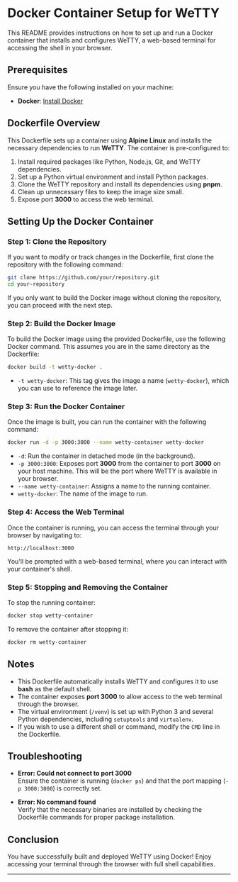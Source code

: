 

# Docker Container Setup for WeTTY

This README provides instructions on how to set up and run a Docker container that installs and configures WeTTY, a web-based terminal for accessing the shell in your browser.

## Prerequisites

Ensure you have the following installed on your machine:

- **Docker**: [Install Docker](https://docs.docker.com/get-docker/)

## Dockerfile Overview

This Dockerfile sets up a container using **Alpine Linux** and installs the necessary dependencies to run **WeTTY**. The container is pre-configured to:

1. Install required packages like Python, Node.js, Git, and WeTTY dependencies.
2. Set up a Python virtual environment and install Python packages.
3. Clone the WeTTY repository and install its dependencies using **pnpm**.
4. Clean up unnecessary files to keep the image size small.
5. Expose port **3000** to access the web terminal.

## Setting Up the Docker Container

### Step 1: Clone the Repository

If you want to modify or track changes in the Dockerfile, first clone the repository with the following command:

```bash
git clone https://github.com/your/repository.git
cd your-repository
```

If you only want to build the Docker image without cloning the repository, you can proceed with the next step.

### Step 2: Build the Docker Image

To build the Docker image using the provided Dockerfile, use the following Docker command. This assumes you are in the same directory as the Dockerfile:

```bash
docker build -t wetty-docker .
```

- `-t wetty-docker`: This tag gives the image a name (`wetty-docker`), which you can use to reference the image later.

### Step 3: Run the Docker Container

Once the image is built, you can run the container with the following command:

```bash
docker run -d -p 3000:3000 --name wetty-container wetty-docker
```

- `-d`: Run the container in detached mode (in the background).
- `-p 3000:3000`: Exposes port **3000** from the container to port **3000** on your host machine. This will be the port where WeTTY is available in your browser.
- `--name wetty-container`: Assigns a name to the running container.
- `wetty-docker`: The name of the image to run.

### Step 4: Access the Web Terminal

Once the container is running, you can access the terminal through your browser by navigating to:

```
http://localhost:3000
```

You'll be prompted with a web-based terminal, where you can interact with your container's shell.

### Step 5: Stopping and Removing the Container

To stop the running container:

```bash
docker stop wetty-container
```

To remove the container after stopping it:

```bash
docker rm wetty-container
```

## Notes

- This Dockerfile automatically installs WeTTY and configures it to use **bash** as the default shell.
- The container exposes **port 3000** to allow access to the web terminal through the browser.
- The virtual environment (`/venv`) is set up with Python 3 and several Python dependencies, including `setuptools` and `virtualenv`.
- If you wish to use a different shell or command, modify the `CMD` line in the Dockerfile.

## Troubleshooting

- **Error: Could not connect to port 3000**  
  Ensure the container is running (`docker ps`) and that the port mapping (`-p 3000:3000`) is correctly set.

- **Error: No command found**  
  Verify that the necessary binaries are installed by checking the Dockerfile commands for proper package installation.

## Conclusion

You have successfully built and deployed WeTTY using Docker! Enjoy accessing your terminal through the browser with full shell capabilities.

--- 
